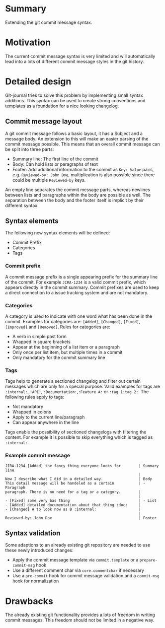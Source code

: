 # Summary
[summary]: #summary

Extending the git commit message syntax.

# Motivation
[motivation]: #motivation

The current commit message syntax is very limited and will automatically lead into a lots of different commit message
styles in the git history.

# Detailed design
[design]: #detailed-design

Git-journal tries to solve this problem by implementing small syntax additions. This syntax can be used to create strong
conventions and templates as a foundation for a nice looking changelog.

## Commit message layout

A git commit message follows a basic layout, it has a Subject and a message body. An extension to this will make an easier
parsing of the commit message possible. This means that an overall commit message can be split into three parts:

- Summary line: The first line of the commit
- Body: Can hold lists or paragraphs of text
- Footer: Add additional information to the commit as `Key: Value` pairs, e.g. `Reviewed-by: John Doe`, multiplication
  is also possible since there could be multiple `Reviewed-by` keys.

An empty line separates the commit message parts, whereas newlines between lists and paragraphs within the body are
possible as well. The separation between the body and the footer itself is implicit by their different syntax.

## Syntax elements

The following new syntax elements will be defined:

- Commit Prefix
- Categories
- Tags

### Commit prefix
A commit message prefix is a single appearing prefix for the summary line of the commit. For example `JIRA-1234` is a valid commit
prefix, which appears directly in the commit summary. Commit prefixes are used to keep a direct connection to a issue tracking
system and are not mandatory.

### Categories
A category is used to indicate with one word what has been done in the commit. Examples for categories are: `[Added]`,
`[Changed]`, `[Fixed]`, `[Improved]` and `[Removed]`. Rules for categories are:

- A verb in simple past form
- Wrapped in square brackets
- Appear at the beginning of a list item or a paragraph
- Only once per list item, but multiple times in a commit
- Only mandatory for the commit summary line

### Tags
Tags help to generate a sectioned changelog and filter out certain messages which are only for a special purpose. Valid
examples for tags are `:internal:`, `:API:`,·`:Documentation:`,`:Feature A:` or `:tag 1:tag 2:`. The following rules apply to tags:

- Not mandatory
- Wrapped in colons
- Apply to the current line/paragraph
- Can appear anywhere in the line

Tags enable the possibility of sectioned changelogs with filtering the content. For example it is possible to skip
everything which is tagged as `:internal:`.

### Example commit message
```
JIRA-1234 [Added] the fancy thing everyone looks for        | Summary line
                                                            |
Now I describe what I did in a detailed way.                | Body
This detail message will be handeled as a certain           | - Paragraph
paragraph. There is no need for a tag or a category.        |
                                                            |
- [Fixed] some very bas thing                               | - List
- [Added] detailed documentation about that thing :doc:     |
- [Changed] A to look now as B :internal:                   |
                                                            |
Reviewed-by: John Doe                                       | Footer
```

## Syntax validation
Some adaptions to an already existing git repository are needed to use these newly introduced changes:

- Apply the commit message template via `commit.template` or a `prepare-commit-msg` hook
- Use a different comment char via `core.commentchar` if necessary
- Use a `pre-commit` hook for commit message validation and a `commit-msg` hook for normalization

# Drawbacks
[drawbacks]: #drawbacks

The already existing git functionality provides a lots of freedom in writing commit messages. This freedom should not be
limited in a negative way.

